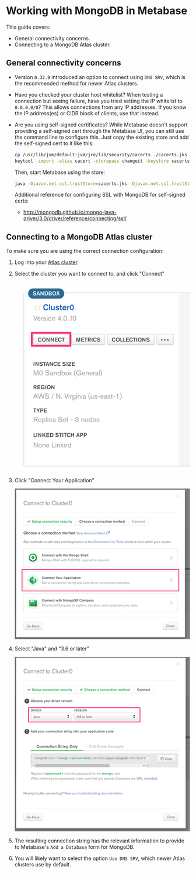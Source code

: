# Working with MongoDB in Metabase


This guide covers:

 - General connectivity concerns.
 - Connecting to a MongoDB Atlas cluster.

## General connectivity concerns

 - Version `0.32.9` introduced an option to connect using `DNS SRV`, which is the recommended method for newer Atlas clusters.

 - Have you checked your cluster host whitelist?  When testing a connection but seeing failure, have you tried setting the IP whitelist to `0.0.0.0/0`?  This allows connections from any IP addresses. If you know the IP address(es) or CIDR block of clients, use that instead.

 - Are you using self-signed certificates?  While Metabase doesn't support providing a self-signed cert through the Metabase UI, you can still use the command line to configure this.  Just copy the existing store and add the self-signed cert to it like this:

    ```bash
    cp /usr/lib/jvm/default-jvm/jre/lib/security/cacerts ./cacerts.jks
    keytool -import -alias cacert -storepass changeit -keystore cacerts.jks -file my-cert.pem
    ```

     Then, start Metabase using the store:

    ```bash
    java -Djavax.net.ssl.trustStore=cacerts.jks -Djavax.net.ssl.trustStorePassword=changeit -jar metabase.jar
    ```

     Additional reference for configuring SSL with MongoDB for self-signed certs:
      - http://mongodb.github.io/mongo-java-driver/3.0/driver/reference/connecting/ssl/

## Connecting to a MongoDB Atlas cluster

 To make sure you are using the correct connection configuration:
  1. Log into your [Atlas cluster](https://cloud.mongodb.com)

  2. Select the cluster you want to connect to, and click "Connect"

     ![Your cluster screengrab](../images/mongo_1.png "Your cluster")

  3. Click "Connect Your Application"

     ![Connect screengrab](../images/mongo_2.png "Connect")

  4. Select "Java" and "3.6 or later"

     ![Java screengrab](../images/mongo_3.png "Java")

  5. The resulting connection string has the relevant information to provide to Metabase's `Add a Database` form for MongoDB.
  6. You will likely want to select the option `Use DNS SRV`, which newer Atlas clusters use by default.
